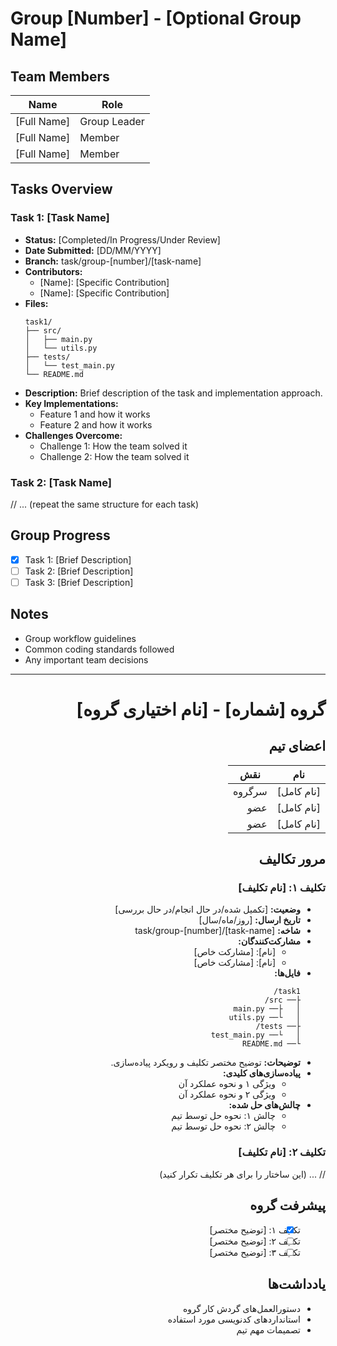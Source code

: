 # Group [Number] - [Optional Group Name]

## Team Members
| Name | Role |
|------|------|
| [Full Name] | Group Leader |
| [Full Name] | Member |
| [Full Name] | Member |

## Tasks Overview

### Task 1: [Task Name]
- **Status:** [Completed/In Progress/Under Review]
- **Date Submitted:** [DD/MM/YYYY]
- **Branch:** task/group-[number]/[task-name]
- **Contributors:**
  - [Name]: [Specific Contribution]
  - [Name]: [Specific Contribution]
- **Files:**
  ```
  task1/
  ├── src/
  │   ├── main.py
  │   └── utils.py
  ├── tests/
  │   └── test_main.py
  └── README.md
  ```
- **Description:**
  Brief description of the task and implementation approach.
- **Key Implementations:**
  - Feature 1 and how it works
  - Feature 2 and how it works
- **Challenges Overcome:**
  - Challenge 1: How the team solved it
  - Challenge 2: How the team solved it

### Task 2: [Task Name]
// ... (repeat the same structure for each task)

## Group Progress
- [x] Task 1: [Brief Description]
- [ ] Task 2: [Brief Description]
- [ ] Task 3: [Brief Description]

## Notes
- Group workflow guidelines
- Common coding standards followed
- Any important team decisions

---

<div dir="rtl">

# گروه [شماره] - [نام اختیاری گروه]

## اعضای تیم
| نام | نقش |
|------|------|
| [نام کامل] | سرگروه |
| [نام کامل] | عضو |
| [نام کامل] | عضو |

## مرور تکالیف

### تکلیف ۱: [نام تکلیف]
- **وضعیت:** [تکمیل شده/در حال انجام/در حال بررسی]
- **تاریخ ارسال:** [روز/ماه/سال]
- **شاخه:** task/group-[number]/[task-name]
- **مشارکت‌کنندگان:**
  - [نام]: [مشارکت خاص]
  - [نام]: [مشارکت خاص]
- **فایل‌ها:**
  ```
  task1/
  ├── src/
  │   ├── main.py
  │   └── utils.py
  ├── tests/
  │   └── test_main.py
  └── README.md
  ```
- **توضیحات:**
  توضیح مختصر تکلیف و رویکرد پیاده‌سازی.
- **پیاده‌سازی‌های کلیدی:**
  - ویژگی ۱ و نحوه عملکرد آن
  - ویژگی ۲ و نحوه عملکرد آن
- **چالش‌های حل شده:**
  - چالش ۱: نحوه حل توسط تیم
  - چالش ۲: نحوه حل توسط تیم

### تکلیف ۲: [نام تکلیف]
// ... (این ساختار را برای هر تکلیف تکرار کنید)

## پیشرفت گروه
- [x] تکلیف ۱: [توضیح مختصر]
- [ ] تکلیف ۲: [توضیح مختصر]
- [ ] تکلیف ۳: [توضیح مختصر]

## یادداشت‌ها
- دستورالعمل‌های گردش کار گروه
- استانداردهای کدنویسی مورد استفاده
- تصمیمات مهم تیم

</div>
